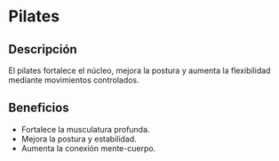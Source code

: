 # Pilates

## Descripción
El pilates fortalece el núcleo, mejora la postura y aumenta la flexibilidad mediante movimientos controlados.

## Beneficios
- Fortalece la musculatura profunda.
- Mejora la postura y estabilidad.
- Aumenta la conexión mente-cuerpo.
